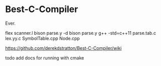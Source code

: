 # Best-C-Compiler
Ever.

flex scanner.l
bison parse.y -d
bison parse.y
g++ -std=c++11 parse.tab.c lex.yy.c SymbolTable.cpp Node.cpp

https://github.com/derekdstratton/Best-C-Compiler/wiki

todo add docs for running with cmake